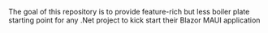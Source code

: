 The goal of this repository is to provide feature-rich but less boiler plate starting point for any .Net project to kick start their Blazor MAUI application